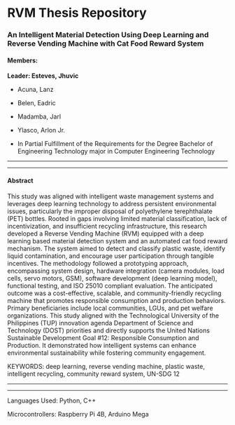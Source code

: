 # RVM Thesis Repository
### An Intelligent Material Detection Using Deep Learning and Reverse Vending Machine with Cat Food Reward System

#### Members:
**Leader: Esteves, Jhuvic**
* Acuna, Lanz
* Belen, Eadric
* Madamba, Jarl
* Ylasco, Arlon Jr.

* In Partial Fulfillment of the Requirements for the Degree Bachelor of Engineering Technology major in Computer Engineering Technology

---
---

#### Abstract
  This study was aligned with intelligent waste management systems and leverages deep 
learning technology to address persistent environmental issues, particularly the improper 
disposal of polyethylene terephthalate (PET) bottles. Rooted in gaps involving limited 
material classification, lack of incentivization, and insufficient recycling infrastructure, this 
research developed a Reverse Vending Machine (RVM) equipped with a deep learning
based material detection system and an automated cat food reward mechanism. The system 
aimed to detect and classify plastic waste, identify liquid contamination, and encourage 
user participation through tangible incentives. The methodology followed a prototyping 
approach, encompassing system design, hardware integration (camera modules, load cells, 
servo motors, GSM), software development (deep learning model), functional testing, and 
ISO 25010 compliant evaluation. The anticipated outcome was a cost-effective, scalable, 
and community-friendly recycling machine that promotes responsible consumption and 
production behaviors. Primary beneficiaries include local communities, LGUs, and pet 
welfare organizations. This study aligned with the Technological University of the 
Philippines (TUP) innovation agenda Department of Science and Technology (DOST) 
priorities and directly supports the United Nations Sustainable Development Goal #12: 
Responsible Consumption and Production. It demonstrated how intelligent systems can 
enhance environmental sustainability while fostering community engagement. 

KEYWORDS: deep learning, reverse vending machine, plastic waste, intelligent recycling, 
community reward system, UN-SDG 12 

---
---

Languages Used: Python, C++

Microcontrollers: Raspberry Pi 4B, Arduino Mega


